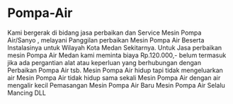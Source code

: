 # Pompa-Air
 Kami bergerak di bidang jasa perbaikan dan Service Mesin Pompa Air/Sanyo , melayani Panggilan perbaikan Mesin Pompa Air Beserta Instalasinya  untuk Wilayah Kota Medan Sekitarnya. Untuk Jasa perbaikan mesin Pompa Air Medan kami meminta biaya Rp.120.000,- belum termasuk jika ada pergantian alat atau keperluan yang berhubungan dengan Perbaikan Pompa Air tsb. Mesin Pompa Air hidup tapi tidak mengeluarkan air Mesin Pompa Air tidak hidup sama sekali Mesin Pompa Air dengan air mengalir kecil Pemasangan Mesin Pompa Air Baru Mesin Pompa Air Selalu Mancing DLL  
